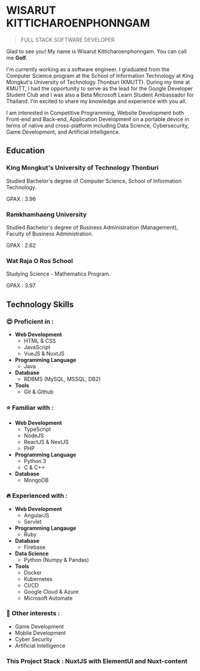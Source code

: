 # WISARUT KITTICHAROENPHONNGAM

> FULL STACK SOFTWARE DEVELOPER

Glad to see you! My name is Wisarut Kitticharoenphonngam. You can call me **Golf**. 

I'm currently working as a software engineer. I graduated from the Computer Science program at the School of Information Technology at King Mongkut's University of Technology Thonburi (KMUTT). During my time at KMUTT, I had the opportunity to serve as the lead for the Google Developer Student Club and I was also a Beta Microsoft Learn Student Ambassador for Thailand. I'm excited to share my knowledge and experience with you all.

I am interested in Competitive Programming, Website Development both Front-end and Back-end, Application Development on a portable device in terms of native and cross-platform including Data Science, Cybersecurity, Game Development, and Artificial Intelligence.


## Education

### King Mongkut's University of Technology Thonburi

Studied Bachelor's degree of Computer Science, School of Information Technology.

GPAX : 3.96

### Ramkhamhaeng University

Studied Bachelor's degree of Business Administration (Management), Faculty of Business Administration.

GPAX : 2.62

### Wat Raja O Ros School

Studying Science - Mathematics Program. 

GPAX : 3.97

## Technology Skills

### 😍 Proficient in :

- **Web Development**
  - HTML & CSS
  - JavaScript
  - VueJS & NuxtJS
- **Programming Language**
  - Java
- **Database**
  - RDBMS (MySQL, MSSQL, DB2)
- **Tools**
  - Git & Github

### ⭐️ Familiar with :

- **Web Development**
  - TypeScript
  - NodeJS
  - ReactJS & NextJS
  - PHP
- **Programming Language**
  - Python 3
  - C & C++
- **Database**
  - MongoDB

### 🔥 Experienced with :

- **Web Development**
  - AngularJS
  - Servlet
- **Programming Langauge**
  - Ruby
- **Database**
  - Firebase
- **Data Science**
  - Python (Numpy & Pandas)
- **Tools**
  - Docker
  - Kubernetes
  - CI/CD
  - Google Cloud & Azure
  - Microsoft Automate

### 🤩 Other interests :

- Game Development
- Mobile Development
- Cyber Security
- Artificial Intelligence

### This Project Stack : NuxtJS with ElementUI and Nuxt-content
